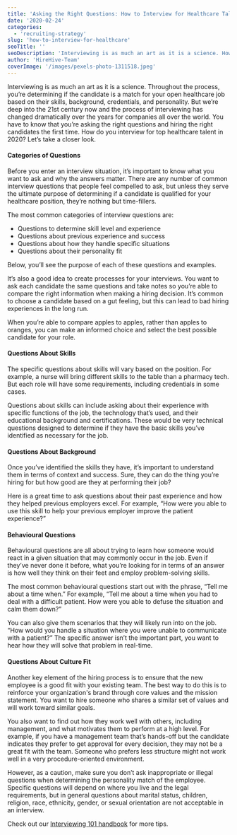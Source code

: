 ```yaml
---
title: 'Asking the Right Questions: How to Interview for Healthcare Talent in 2020'
date: '2020-02-24'
categories:
  - 'recruiting-strategy'
slug: 'how-to-interview-for-healthcare'
seoTitle: ''
seoDescription: 'Interviewing is as much an art as it is a science. How do you interview for top healthcare talent in 2020? Let’s take a closer look.'
author: 'HireHive-Team'
coverImage: '/images/pexels-photo-1311518.jpeg'
---
```


Interviewing is as much an art as it is a science. Throughout the process, you’re determining if the candidate is a match for your open healthcare job based on their skills, background, credentials, and personality. But we’re deep into the 21st century now and the process of interviewing has changed dramatically over the years for companies all over the world. You have to know that you’re asking the right questions and hiring the right candidates the first time. How do you interview for top healthcare talent in 2020? Let’s take a closer look.

#### **Categories of Questions**

Before you enter an interview situation, it’s important to know what you want to ask and why the answers matter. There are any number of common interview questions that people feel compelled to ask, but unless they serve the ultimate purpose of determining if a candidate is qualified for your healthcare position, they’re nothing but time-fillers.

The most common categories of interview questions are:

- Questions to determine skill level and experience
- Questions about previous experience and success
- Questions about how they handle specific situations
- Questions about their personality fit

Below, you’ll see the purpose of each of these questions and examples.

It’s also a good idea to create processes for your interviews. You want to ask each candidate the same questions and take notes so you’re able to compare the right information when making a hiring decision. It’s common to choose a candidate based on a gut feeling, but this can lead to bad hiring experiences in the long run.

When you’re able to compare apples to apples, rather than apples to oranges, you can make an informed choice and select the best possible candidate for your role.

#### **Questions About Skills**

The specific questions about skills will vary based on the position. For example, a nurse will bring different skills to the table than a pharmacy tech. But each role will have some requirements, including credentials in some cases.

Questions about skills can include asking about their experience with specific functions of the job, the technology that’s used, and their educational background and certifications. These would be very technical questions designed to determine if they have the basic skills you’ve identified as necessary for the job.

#### **Questions About Background**

Once you’ve identified the skills they have, it’s important to understand them in terms of context and success. Sure, they can do the thing you’re hiring for but how good are they at performing their job?

Here is a great time to ask questions about their past experience and how they helped previous employers excel. For example, “How were you able to use this skill to help your previous employer improve the patient experience?”

#### **Behavioural Questions**

Behavioural questions are all about trying to learn how someone would react in a given situation that may commonly occur in the job. Even if they’ve never done it before, what you’re looking for in terms of an answer is how well they think on their feet and employ problem-solving skills.

The most common behavioural questions start out with the phrase, “Tell me about a time when.” For example, “Tell me about a time when you had to deal with a difficult patient. How were you able to defuse the situation and calm them down?”

You can also give them scenarios that they will likely run into on the job. “How would you handle a situation where you were unable to communicate with a patient?” The specific answer isn’t the important part, you want to hear how they will solve that problem in real-time.

#### **Questions About Culture Fit**

Another key element of the hiring process is to ensure that the new employee is a good fit with your existing team. The best way to do this is to reinforce your organization's brand through core values and the mission statement. You want to hire someone who shares a similar set of values and will work toward similar goals.

You also want to find out how they work well with others, including management, and what motivates them to perform at a high level. For example, if you have a management team that’s hands-off but the candidate indicates they prefer to get approval for every decision, they may not be a great fit with the team. Someone who prefers less structure might not work well in a very procedure-oriented environment.

However, as a caution, make sure you don’t ask inappropriate or illegal questions when determining the personality match of the employee. Specific questions will depend on where you live and the legal requirements, but in general questions about marital status, children, religion, race, ethnicity, gender, or sexual orientation are not acceptable in an interview.

Check out our [Interviewing 101 handbook](https://hirehive.com/resources/) for more tips.
